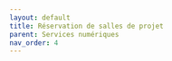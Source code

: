 ```yaml
---
layout: default
title: Réservation de salles de projet
parent: Services numériques
nav_order: 4
---
```

